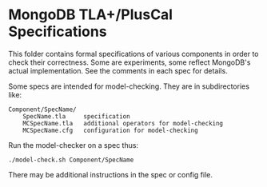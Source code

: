 # MongoDB TLA+/PlusCal Specifications

This folder contains formal specifications of various components in order to check their
correctness. Some are experiments, some reflect MongoDB's actual implementation. See the
comments in each spec for details.

Some specs are intended for model-checking. They are in subdirectories like:

```
Component/SpecName/
    SpecName.tla     specification
    MCSpecName.tla   additional operators for model-checking
    MCSpecName.cfg   configuration for model-checking
```

Run the model-checker on a spec thus:

```
./model-check.sh Component/SpecName
```

There may be additional instructions in the spec or config file.
